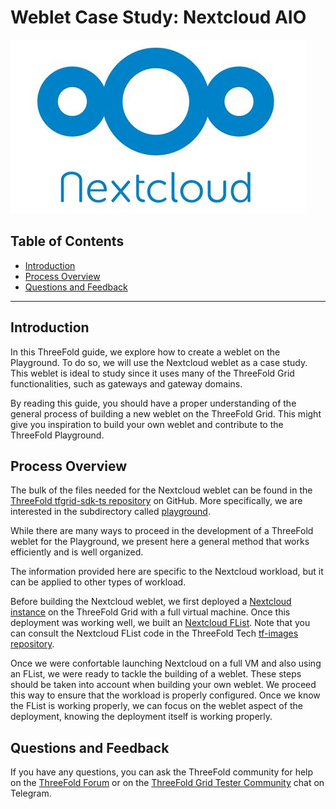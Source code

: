 <h1>Weblet Case Study: Nextcloud AIO</h1>

![](./img/nextcloud_aio.png)

<h2>Table of Contents</h2>

- [Introduction](#introduction)
- [Process Overview](#process-overview)
- [Questions and Feedback](#questions-and-feedback)

***

## Introduction

In this ThreeFold guide, we explore how to create a weblet on the Playground. To do so, we will use the Nextcloud weblet as a case study. This weblet is ideal to study since it uses many of the ThreeFold Grid functionalities, such as gateways and gateway domains.

By reading this guide, you should have a proper understanding of the general process of building a new weblet on the ThreeFold Grid. This might give you inspiration to build your own weblet and contribute to the ThreeFold Playground.

## Process Overview

The bulk of the files needed for the Nextcloud weblet can be found in the [ThreeFold tfgrid-sdk-ts repository](https://github.com/threefoldtech/tfgrid-sdk-ts) on GitHub. More specifically, we are interested in the subdirectory called [playground](https://github.com/threefoldtech/tfgrid-sdk-ts/tree/development/packages/playground).

While there are many ways to proceed in the development of a ThreeFold weblet for the Playground, we present here a general method that works efficiently and is well organized.

The information provided here are specific to the Nextcloud workload, but it can be applied to other types of workload.

Before building the Nextcloud weblet, we first deployed a [Nextcloud instance](../../terraform/advanced/terraform_nextcloud_aio.md) on the ThreeFold Grid with a full virtual machine. Once this deployment was working well, we built an [Nextcloud FList](../../flist/flist_case_studies/flist_nextcloud_case_study.md). Note that you can consult the Nextcloud FList code in the ThreeFold Tech [tf-images repository](https://github.com/threefoldtech/tf-images/tree/development/tfgrid3/nextcloud). 

Once we were confortable launching Nextcloud on a full VM and also using an FList, we were ready to tackle the building of a weblet. These steps should be taken into account when building your own weblet. We proceed this way to ensure that the workload is properly configured. Once we know the FList is working properly, we can focus on the weblet aspect of the deployment, knowing the deployment itself is working properly.

## Questions and Feedback

If you have any questions, you can ask the ThreeFold community for help on the [ThreeFold Forum](http://forum.threefold.io/) or on the [ThreeFold Grid Tester Community](https://t.me/threefoldtesting) chat on Telegram.